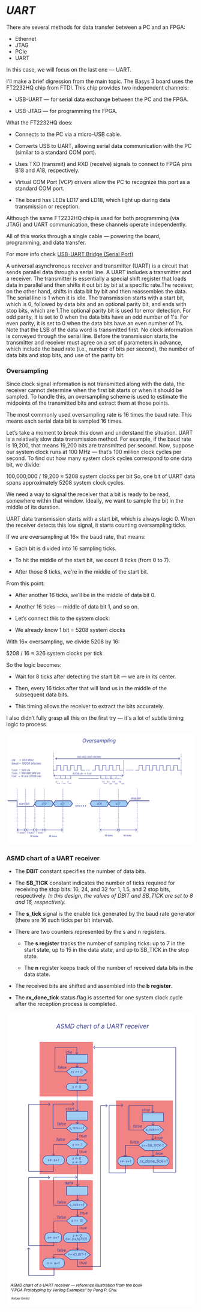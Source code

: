# *UART*

There are several methods for data transfer between a PC and an FPGA:

- Ethernet
- JTAG
- PCIe
- UART

In this case, we will focus on the last one — UART.

I'll make a brief digression from the main topic.
The Basys 3 board uses the FT2232HQ chip from FTDI.
This chip provides two independent channels:

- USB-UART — for serial data exchange between the PC and the FPGA.

- USB-JTAG — for programming the FPGA.

What the FT2232HQ does:

- Connects to the PC via a micro-USB cable.

- Converts USB to UART, allowing serial data communication with the PC (similar to a standard COM port).

- Uses TXD (transmit) and RXD (receive) signals to connect to FPGA pins B18 and A18, respectively.

- Virtual COM Port (VCP) drivers allow the PC to recognize this port as a standard COM port.

- The board has LEDs LD17 and LD18, which light up during data transmission or reception.

Although the same FT2232HQ chip is used for both programming (via JTAG) and UART communication, these channels operate independently.

All of this works through a single cable — powering the board, programming, and data transfer.

For more info check
[USB-UART Bridge (Serial Port)](https://digilent.com/reference/programmable-logic/basys-3/reference-manual?redirect=1)

A universal asynchronous receiver and transmitter (UART) is a circuit that sends parallel
data through a serial line.
A UART includes a transmitter and a receiver. The transmitter is essentially a special shift register that loads data in parallel 
and then shifts it out bit by bit at a specific rate.The receiver, on the other hand, shifts in data bit by bit and then reassembles the data. 
The serial line is 1 when it is idle. The transmission starts with a start bit, which is 0, followed by data bits and an optional parity bit, 
and ends with stop bits, which are 1.The optional parity bit is used for error detection. For odd parity, it is set to 0 when the data bits have an odd number of 1's. For even parity, it is set to 0 when the data bits have an even number of 1's. Note that the LSB of the data word is transmitted first.
No clock information is conveyed through the serial line. Before the transmission starts,the transmitter and receiver must agree on a set of parameters in advance, which include the
baud rate (i.e., number of bits per second), the number of data bits and stop bits, and use of the parity bit.

### Oversampling
Since clock signal information is not transmitted along with the data,
the receiver cannot determine when the first bit starts or when it should be sampled.
To handle this, an oversampling scheme is used to estimate the midpoints of the transmitted bits and extract them at those points.

The most commonly used oversampling rate is 16 times the baud rate. This means each serial data bit is sampled 16 times.

Let’s take a moment to break this down and understand the situation.
UART is a relatively slow data transmission method. For example, if the baud rate is 19,200, that means 19,200 bits are transmitted per second.
Now, suppose our system clock runs at 100 MHz — that’s 100 million clock cycles per second.
To find out how many system clock cycles correspond to one data bit, we divide:

100,000,000 / 19,200 ≈ 5208 system clocks per bit
So, one bit of UART data spans approximately 5208 system clock cycles.

We need a way to signal the receiver that a bit is ready to be read, somewhere within that window.
Ideally, we want to sample the bit in the middle of its duration.

UART data transmission starts with a start bit, which is always logic 0.
When the receiver detects this low signal, it starts counting oversampling ticks.

If we are oversampling at 16× the baud rate, that means:

- Each bit is divided into 16 sampling ticks.

- To hit the middle of the start bit, we count 8 ticks (from 0 to 7).

- After those 8 ticks, we're in the middle of the start bit.

From this point:

- After another 16 ticks, we’ll be in the middle of data bit 0.

- Another 16 ticks — middle of data bit 1, and so on.

- Let’s connect this to the system clock:

- We already know 1 bit = 5208 system clocks

With 16× oversampling, we divide 5208 by 16:

5208 / 16 ≈ 326 system clocks per tick

So the logic becomes:

- Wait for 8 ticks after detecting the start bit — we are in its center.

- Then, every 16 ticks after that will land us in the middle of the subsequent data bits.

- This timing allows the receiver to extract the bits accurately.

I also didn’t fully grasp all this on the first try — it's a lot of subtle timing logic to process.

![Oversampling](Oversampling.jpg)

### ASMD chart of a UART receiver

- The **DBIT** constant specifies the number of data bits.

- The **SB_TICK** constant indicates the number of ticks required for receiving the stop bits: 16, 24, and 32 for 1, 1.5, and 2 stop bits, respectively.
   *In this design, the values of DBIT and SB_TICK are set to 8 and 16, respectively.*

- The **s_tick** signal is the enable tick generated by the baud rate generator (there are 16 such ticks per bit interval).

- There are two counters represented by the s and n registers.

    - The **s register** tracks the number of sampling ticks: up to 7 in the start state, up to 15 in the data state, and up to SB_TICK in the stop state.

    - The **n** register keeps track of the number of received data bits in the data state.

- The received bits are shifted and assembled into the **b register**.

- The **rx_done_tick** status flag is asserted for one system clock cycle after the reception process is completed.

![ASMD chart of a UART receiver](ASMD.jpg)


